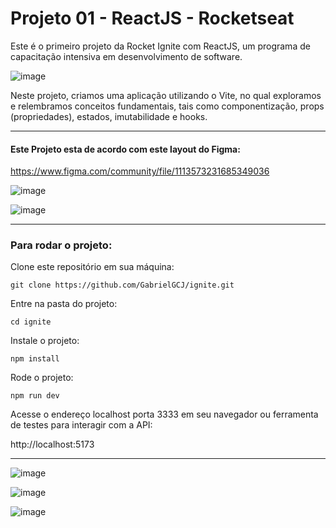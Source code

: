 # Projeto 01 - ReactJS - Rocketseat
Este é o primeiro projeto da Rocket Ignite com ReactJS, um programa de capacitação intensiva em desenvolvimento de software.


![image](https://github.com/GabrielGCJ/ignite/assets/91347602/7b21310b-45a4-4794-80c0-bc4f4e65f244)

Neste projeto, criamos uma aplicação utilizando o Vite, no qual exploramos e relembramos conceitos fundamentais, tais como componentização, props (propriedades), estados, imutabilidade e hooks.

-----

#### Este Projeto esta de acordo com este layout do Figma:

https://www.figma.com/community/file/1113573231685349036

![image](https://github.com/GabrielGCJ/projeto-01-react-js-rocketseat/assets/91347602/047a4b05-9ef7-413f-8ac5-a2585c7ad2d2)

![image](https://github.com/GabrielGCJ/projeto-01-react-js-rocketseat/assets/91347602/b480a5e5-5c72-4e5a-9a37-ba3365ef568a)

-----

### Para rodar o projeto:

Clone este repositório em sua máquina:

`git clone https://github.com/GabrielGCJ/ignite.git`

Entre na pasta do projeto:

`cd ignite`

Instale o projeto:

`npm install`

Rode o projeto:

`npm run dev`

Acesse o endereço localhost porta 3333 em seu navegador ou ferramenta de testes para interagir com a API:

http://localhost:5173

----

![image](https://github.com/GabrielGCJ/ignite/assets/91347602/5bac651c-ec70-4097-9fd9-587a4d01c903)

![image](https://github.com/GabrielGCJ/ignite/assets/91347602/15564e54-e848-451a-95de-33d3bad36b29)

![image](https://github.com/GabrielGCJ/ignite/assets/91347602/9758c177-dfd1-4320-910d-461a2a9bb863)

